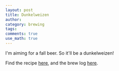 ```yaml
---
layout: post
title: Dunkelweizen
author:
category: brewing
tags: 
comments: true
use_math: true
---
```


I'm aiming for a fall beer. So it'll be a dunkelweizen!

Find the recipe
[here](https://www.brewtoad.com/recipes/hacker-pschorr-dunkelweizen), and the
brew log
[here](https://www.brewtoad.com/recipes/hacker-pschorr-dunkelweizen/brew-logs/137485).






